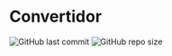 # Convertidor

![GitHub last commit](https://img.shields.io/github/last-commit/sanchezih/convertidor-monedas)
![GitHub repo size](https://img.shields.io/github/repo-size/sanchezih/convertidor-monedas)